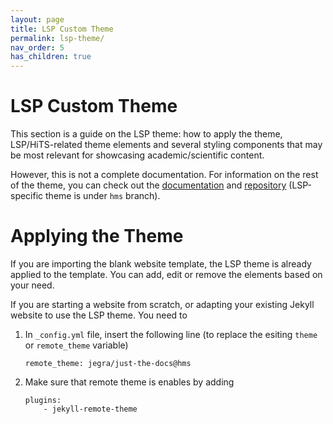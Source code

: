 ```yaml
---
layout: page
title: LSP Custom Theme
permalink: lsp-theme/
nav_order: 5
has_children: true
---
```

# LSP Custom Theme

This section is a guide on the LSP theme: how to apply the theme, LSP/HiTS-related theme elements and several styling components that may be most relevant for showcasing academic/scientific content.

However, this is not a complete documentation. For information on the rest of the theme, you can check out the [documentation](https://jegra.github.io/just-the-docs/) and [repository](https://github.com/jegra/just-the-docs/) (LSP-specific theme is under `hms` branch).

# Applying the Theme

If you are importing the blank website template, the LSP theme is already applied to the template. You can add, edit or remove the elements based on your need.

If you are starting a website from scratch, or adapting your existing Jekyll website to use the LSP theme. You need to

1. In `_config.yml` file, insert the following line (to replace the esiting `theme` or `remote_theme` variable)
    ```
    remote_theme: jegra/just-the-docs@hms
    ```

2. Make sure that remote theme is enables by adding
    ```
    plugins:
        - jekyll-remote-theme
    ```





